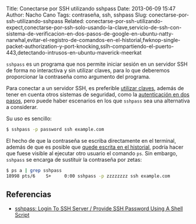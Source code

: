 Title: Conectarse por SSH utilizando sshpass
Date: 2013-06-09 15:47
Author: Nacho Cano
Tags: contraseña, ssh, sshpass
Slug: conectarse-por-ssh-utilizando-sshpass
Related: conectarse-por-ssh-utilizando-expect,conectarse-por-ssh-solo-usando-la-clave,servicio-de-ssh-con-sistema-de-verificacion-en-dos-pasos-de-google-en-ubuntu-natty-narwhal,evitar-el-registro-de-comandos-en-el-historial,fwknop-single-packet-authorization-y-port-knocking,sslh-compartiendo-el-puerto-443,detectando-intrusos-en-ubuntu-maverick-meerkat

`sshpass` es un programa que nos permite iniciar sesión en un servidor
SSH de forma no interactiva y sin utilizar claves, para lo que deberemos
proporcionar la contraseña como argumento del programa.

Para conectar a un servidor SSH, es preferible [utilizar claves][],
además de tener en cuenta otros sistemas de seguridad, como la
[autenticación en dos pasos][], pero puede haber escenarios en los que
`sshpass` sea una alternativa a considerar.

Su uso es sencillo:

```bash
$ sshpass -p password ssh example.com
```

El hecho de que la contraseña se escriba directamente en el terminal,
además de que es posible que [quede escrita en el historial][], podría
hacer que fuese visible al ejecutar otro usuario el comando `ps`. Sin
embargo, `sshpass` se encarga de sustituir la contraseña por zetas:

```bash
$ ps a | grep sshpass
18998 pts/6    S+     0:00 sshpass -p zzzzzzzz ssh example.com
```

Referencias
-----------

- [sshpass: Login To SSH Server / Provide SSH Password Using A Shell
Script][]

  [utilizar claves]: {filename}/admin/conectarse-por-ssh-solo-usando-la-clave.md
    "utilizar claves"
  [autenticación en dos pasos]: {filename}/admin/servicio-de-ssh-con-sistema-de-verificacion-en-dos-pasos-de-google-en-ubuntu-natty-narwhal.md
    "autenticación en dos pasos"
  [quede escrita en el historial]: {filename}/admin/evitar-el-registro-de-comandos-en-el-historial.md
    "quede escrita en el historial"
  [sshpass: Login To SSH Server / Provide SSH Password Using A Shell Script]: http://www.cyberciti.biz/faq/noninteractive-shell-script-ssh-password-provider/
    "sshpass: Login To SSH Server / Provide SSH Password Using A Shell Script"
